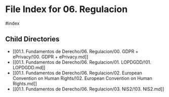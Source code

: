# File Index for 06. Regulacion
#index

## Child Directories

- [[01.1. Fundamentos de Derecho/06. Regulacion/00. GDPR + ePrivacy/!00. GDPR + ePrivacy.md]]
- [[01.1. Fundamentos de Derecho/06. Regulacion/01. LOPDGDD/!01. LOPDGDD.md]]
- [[01.1. Fundamentos de Derecho/06. Regulacion/02. European  Convention   on Human  Rights/!02. European  Convention   on Human  Rights.md]]
- [[01.1. Fundamentos de Derecho/06. Regulacion/03. NIS2/!03. NIS2.md]]

